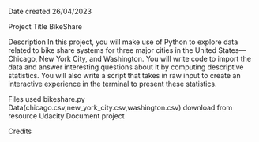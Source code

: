 Date created
26/04/2023

Project Title
BikeShare 

Description
In this project, you will make use of Python to explore data related to bike share systems for three major cities in the United States—Chicago, New York City, and Washington. You will write code to import the data and answer interesting questions about it by computing descriptive statistics. You will also write a script that takes in raw input to create an interactive experience in the terminal to present these statistics.

Files used
bikeshare.py
Data(chicago.csv,new_york_city.csv,washington.csv) download from resource Udacity
Document project


Credits
